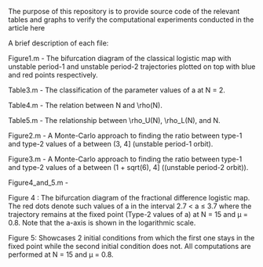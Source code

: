 The purpose of this repository is to provide source code of the relevant tables and graphs to verify the computational experiments conducted in the article here

A brief description of each file:

Figure1.m - The bifurcation diagram of the classical logistic map with unstable period-1 and unstable period-2 trajectories plotted on top with blue and red points respectively.

Table3.m - The classification of the parameter values of a at N = 2.

Table4.m - The relation between N and \rho(N).

Table5.m - The relationship between \rho_U(N), \rho_L(N), and N.

Figure2.m - A Monte-Carlo approach to finding the ratio between type-1 and type-2 values of a between (3, 4] (unstable period-1 orbit).

Figure3.m - A Monte-Carlo approach to finding the ratio between type-1 and type-2 values of a between (1 + sqrt(6), 4] ((unstable period-2 orbit)).

Figure4_and_5.m - 

  Figure 4 : The bifurcation diagram of the fractional difference logistic map. The red dots denote such values of a in the interval
2.7 < a ≤ 3.7 where the trajectory remains at the fixed point (Type-2 values of a) at N = 15 and μ = 0.8. Note that the
a-axis is shown in the logarithmic scale.

  Figure 5:  Showcases 2 initial conditions from which the first one stays in the fixed point while the second initial condition does not. All computations are performed at N = 15 and μ = 0.8.

